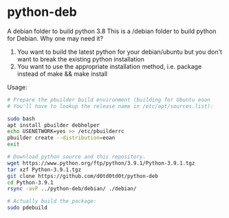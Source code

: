 # python-deb
A debian folder to build python 3.8
This is a /debian folder to build python for Debian. Why one may need it? 
1. You want to build the latest python for your debian/ubuntu but you don't want to break the existing python installation
2. You want to use the appropriate installation method, i.e. package instead of make && make install


Usage:
```bash
# Prepare the pbuilder build environment (building for Ubuntu eoan
# You'll have to lookup the release name in /etc/apt/sources.list):

sudo bash
apt install pbuilder debhelper
echo USENETWORK=yes >> /etc/pbuilderrc
pbuilder create --distribution=eoan
exit

# Download python source and this repository.
wget https://www.python.org/ftp/python/3.9.1/Python-3.9.1.tgz
tar xzf Python-3.9.1.tgz
git clone https://github.com/d0td0td0t/python-deb
cd Python-3.9.1
rsync -avP ../python-deb/debian/ ./debian/

# Actually build the package:
sudo pdebuild
```
